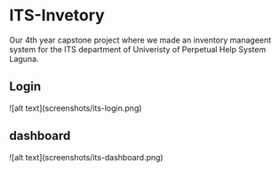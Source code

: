 # ITS-Invetory
Our 4th year capstone project where we made an inventory manageent system for the ITS department of Univeristy of Perpetual Help System Laguna. 
<h2>Login</h2>
![alt text](screenshots/its-login.png)

<h2>dashboard</h2>
![alt text](screenshots/its-dashboard.png)


